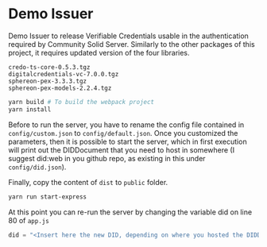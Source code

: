 # Demo Issuer
Demo Issuer to release Verifiable Credentials usable in the authentication required by Community Solid Server.
Similarly to the other packages of this project, it requires updated version of the four libraries.
```
credo-ts-core-0.5.3.tgz
digitalcredentials-vc-7.0.0.tgz
sphereon-pex-3.3.3.tgz
sphereon-pex-models-2.2.4.tgz
```

```bash
yarn build # To build the webpack project
yarn install
```

Before to run the server, you have to rename the config file contained in ```config/custom.json``` to ```config/default.json```.
Once you customized the parameters, then it is possible to start the server, which in first execution will print out the DIDDocument that you need to host in somewhere (I suggest did:web in you github repo, as existing in this under ```config/did.json```).

Finally, copy the content of ```dist``` to ```public``` folder.
```bash
yarn run start-express
```
At this point you can re-run the server by changing the variable did on line 80 of ```app.js```
```javascript
did = "<Insert here the new DID, depending on where you hosted the DIDDocument>"
```

